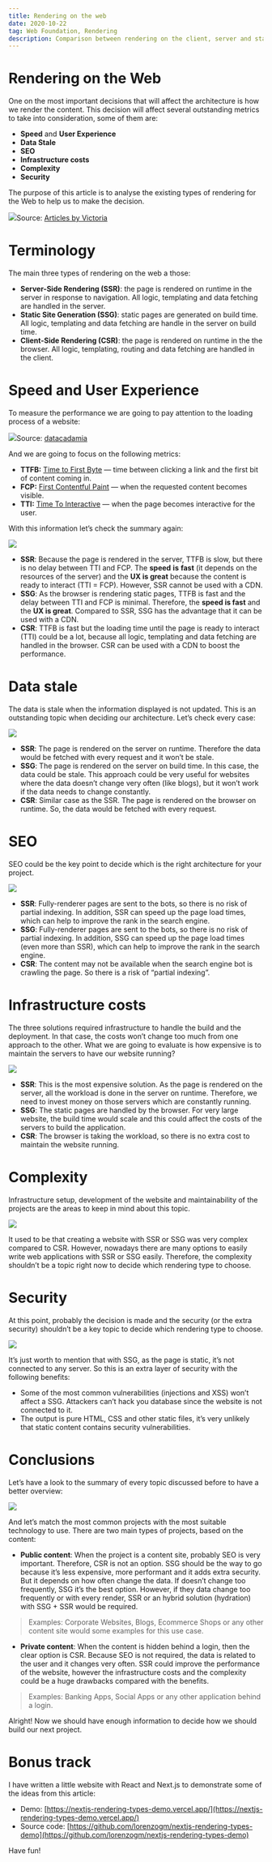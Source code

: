 ```yaml
---
title: Rendering on the web
date: 2020-10-22
tag: Web Foundation, Rendering
description: Comparison between rendering on the client, server and static-site generation
---
```


# Rendering on the Web

One on the most important decisions that will affect the architecture is how we render the content. This decision will affect several outstanding metrics to take into consideration, some of them are:

- **Speed** and **User Experience**
- **Data Stale**
- **SEO**
- **Infrastructure costs**
- **Complexity**
- **Security**

The purpose of this article is to analyse the existing types of rendering for the Web to help us to make the decision.

![](https://miro.medium.com/max/1400/0*yrpG02dcyI6HUWVp)Source: [Articles by Victoria](https://lo-victoria.com/client-side-rendering-vs-server-side-rendering-vs-static-site-generation)

# Terminology

The main three types of rendering on the web a those:

- **Server-Side Rendering (SSR)**: the page is rendered on runtime in the server in response to navigation. All logic, templating and data fetching are handled in the server.
- **Static Site Generation (SSG)**: static pages are generated on build time. All logic, templating and data fetching are handle in the server on build time.
- **Client-Side Rendering (CSR)**: the page is rendered on runtime in the the browser. All logic, templating, routing and data fetching are handled in the client.

# **Speed and User Experience**

To measure the performance we are going to pay attention to the loading process of a website:

![](https://miro.medium.com/max/1400/0*bd-nvxMwziZjeUIw)Source: [datacadamia](https://datacadamia.com/_detail/web/browser/page_loading_key_moment.png?id=web%3Abrowser%3Apage_load)

And we are going to focus on the following metrics:

- **TTFB:** [Time to First Byte](https://en.wikipedia.org/wiki/Time_to_first_byte) — time between clicking a link and the first bit of content coming in.
- **FCP:** [First Contentful Paint](https://web.dev/fcp/) — when the requested content becomes visible.
- **TTI:** [Time To Interactive](https://web.dev/tti/) — when the page becomes interactive for the user.

With this information let’s check the summary again:

![](https://miro.medium.com/max/926/1*kjqxrMqihBRn7UiSsNWTZA.png)

- **SSR**: Because the page is rendered in the server, TTFB is slow, but there is no delay between TTI and FCP. The **speed** **is** **fast** (it depends on the resources of the server) and the **UX is great** because the content is ready to interact (TTI = FCP). However, SSR cannot be used with a CDN.
- **SSG**: As the browser is rendering static pages, TTFB is fast and the delay between TTI and FCP is minimal. Therefore, the **speed is fast** and the **UX is great**. Compared to SSR, SSG has the advantage that it can be used with a CDN.
- **CSR**: TTFB is fast but the loading time until the page is ready to interact (TTI) could be a lot, because all logic, templating and data fetching are handled in the browser. CSR can be used with a CDN to boost the performance.

# Data stale

The data is stale when the information displayed is not updated. This is an outstanding topic when deciding our architecture. Let’s check every case:

![](https://miro.medium.com/max/928/1*OXFIU159uTF29fAu0YC9sA.png)

- **SSR**: The page is rendered on the server on runtime. Therefore the data would be fetched with every request and it won’t be stale.
- **SSG**: The page is rendered on the server on build time. In this case, the data could be stale. This approach could be very useful for websites where the data doesn’t change very often (like blogs), but it won’t work if the data needs to change constantly.
- **CSR**: Similar case as the SSR. The page is rendered on the browser on runtime. So, the data would be fetched with every request.

# **SEO**

SEO could be the key point to decide which is the right architecture for your project.

![](https://miro.medium.com/max/932/1*M8IelDjF4fNeR_pNhOBpKw.png)

- **SSR**: Fully-renderer pages are sent to the bots, so there is no risk of partial indexing. In addition, SSR can speed up the page load times, which can help to improve the rank in the search engine.
- **SSG**: Fully-renderer pages are sent to the bots, so there is no risk of partial indexing. In addition, SSG can speed up the page load times (even more than SSR), which can help to improve the rank in the search engine.
- **CSR**: The content may not be available when the search engine bot is crawling the page. So there is a risk of “partial indexing”.

# **Infrastructure costs**

The three solutions required infrastructure to handle the build and the deployment. In that case, the costs won’t change too much from one approach to the other. What we are going to evaluate is how expensive is to maintain the servers to have our website running?

![](https://miro.medium.com/max/928/1*fL0kpWrfX8mRoMx8GVqZ4w.png)

- **SSR**: This is the most expensive solution. As the page is rendered on the server, all the workload is done in the server on runtime. Therefore, we need to invest money on those servers which are constantly running.
- **SSG**: The static pages are handled by the browser. For very large website, the build time would scale and this could affect the costs of the servers to build the application.
- **CSR**: The browser is taking the workload, so there is no extra cost to maintain the website running.

# Complexity

Infrastructure setup, development of the website and maintainability of the projects are the areas to keep in mind about this topic.

![](https://miro.medium.com/max/924/1*c1Peg5sKtxgMVA1U6u6m_w.png)

It used to be that creating a website with SSR or SSG was very complex compared to CSR. However, nowadays there are many options to easily write web applications with SSR or SSG easily. Therefore, the complexity shouldn’t be a topic right now to decide which rendering type to choose.

# Security

At this point, probably the decision is made and the security (or the extra security) shouldn’t be a key topic to decide which rendering type to choose.

![](https://miro.medium.com/max/924/1*6deQbqEmOxydZW6ZPgGCgg.png)

It’s just worth to mention that with SSG, as the page is static, it’s not connected to any server. So this is an extra layer of security with the following benefits:

- Some of the most common vulnerabilities (injections and XSS) won’t affect a SSG. Attackers can’t hack you database since the website is not connected to it.
- The output is pure HTML, CSS and other static files, it’s very unlikely that static content contains security vulnerabilities.

# Conclusions

Let’s have a look to the summary of every topic discussed before to have a better overview:

![](https://miro.medium.com/max/924/1*LuOjAZpvzUBCLQQB1aNU-Q.png)

And let’s match the most common projects with the most suitable technology to use. There are two main types of projects, based on the content:

- **Public content**: When the project is a content site, probably SEO is very important. Therefore, CSR is not an option. SSG should be the way to go because it’s less expensive, more performant and it adds extra security. But it depends on how often change the data. If doesn’t change too frequently, SSG it’s the best option. However, if they data change too frequently or with every render, SSR or an hybrid solution (hydration) with SSG + SSR would be required.

> Examples: Corporate Websites, Blogs, Ecommerce Shops or any other content site would some examples for this use case.

- **Private content**: When the content is hidden behind a login, then the clear option is CSR. Because SEO is not required, the data is related to the user and it changes very often. SSR could improve the performance of the website, however the infrastructure costs and the complexity could be a huge drawbacks compared with the benefits.

> Examples: Banking Apps, Social Apps or any other application behind a login.

Alright! Now we should have enough information to decide how we should build our next project.

# Bonus track

I have written a little website with React and Next.js to demonstrate some of the ideas from this article:

- Demo: [https://nextjs-rendering-types-demo.vercel.app/](https://nextjs-rendering-types-demo.vercel.app/)
- Source code: [https://github.com/lorenzogm/nextjs-rendering-types-demo](https://github.com/lorenzogm/nextjs-rendering-types-demo)

Have fun!
